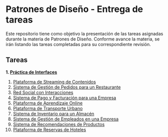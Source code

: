 # Patrones de Diseño - Entrega de tareas
Este repositorio tiene como objetivo la presentación de las tareas asignadas durante la materia de Patrones de Diseño. Conforme avance la materia, se irán listando las tareas completadas para su correspondiente revisión.
## Tareas
**1. [Práctica de Interfaces](src/practicaInterfaces/)**
1. [Plataforma de Streaming de Contenidos](src/practicaInterfaces/plataformaStreaming/)
2. [Sistema de Gestión de Pedidos para un Restaurante](src/practicaInterfaces/sistemaGestionPedidos/)
3. [Red Social con Interacciones](src/practicaInterfaces/redSocial/)
4. [Sistema de Pago y Facturación para una Empresa](src/practicaInterfaces/sistemaFacturacion/)
5. [Plataforma de Aprendizaje Online](src/practicaInterfaces/aprendizajeOnline/)
6. [Plataforma de Transporte Urbano](src/practicaInterfaces/transporteUrbano/)
7. [ Sistema de Inventario para un Almacén](src/practicaInterfaces/sistemaInventario)
8. [Sistema de Gestión de Empleados en una Empresa](src/practicaInterfaces/sistemaGestionPedidos/)
9. [Sistema de Recomendaciones de Productos](src/practicaInterfaces/recomendacionProductos)
10. [Plataforma de Reservas de Hoteles](src/practicaInterfaces/reservaHotel/)